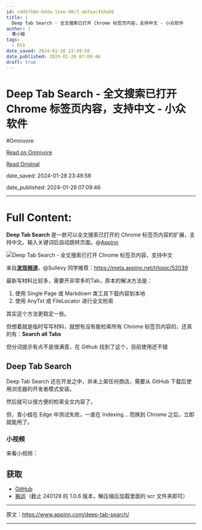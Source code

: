 ```yaml
---
id: cddbfb0e-bdda-11ee-98c7-ab7eac410a88
title: |
  Deep Tab Search - 全文搜索已打开 Chrome 标签页内容，支持中文 - 小众软件
author: |
  青小蛙
tags:
  - RSS
date_saved: 2024-01-28 23:49:58
date_published: 2024-01-28 07:09:46
draft: true
---
```


# Deep Tab Search - 全文搜索已打开 Chrome 标签页内容，支持中文 - 小众软件
#Omnivore

[Read on Omnivore](https://omnivore.app/me/deep-tab-search-chrome-18d50186732)

[Read Original](https://www.appinn.com/deep-tab-search/)

date_saved: 2024-01-28 23:49:58

date_published: 2024-01-28 07:09:46

--- 

# Full Content: 

**Deep Tab Search** 是一款可以全文搜索已打开的 Chrome 标签页内容的扩展，支持中文。输入关键词后自动跳转页面。@[Appinn](https://www.appinn.com/deep-tab-search/)

![Deep Tab Search -  全文搜索已打开 Chrome 标签页内容，支持中文](https://proxy-prod.omnivore-image-cache.app/1608x700,su5beD9Vu6Htqj6kobtVfRjQ-1bU-uLYKq1_2TbujqZs/https://www.appinn.com/wp-content/uploads/2024/01/Appinn-feature-images-69.jpg "Deep Tab Search - 全文搜索已打开 Chrome 标签页内容，支持中文 1")

来自[**发现频道**](https://meta.appinn.net/c/faxian/10)，@Sullevy 同学推荐：<https://meta.appinn.net/t/topic/52039>

最新写材料比较多，需要开非常多的Tab，原本的解决方法是：

1. 使用 Single Page 或 Markdown 类工具下载内容到本地
2. 使用 AnyTxt 或 FileLocator 进行全文检索

其实这个方法更稳定一些。

但想着就是临时写写材料，就想有没有能检索所有 Chrome 标签页内容的，还真的有：**Search all Tabs**

但分词提示有点不是很满意，在 Github 找到了这个，目前使用还不错

## Deep Tab Search

Deep Tab Search 还在开发之中，并未上架任何商店，需要从 GitHub 下载后使用浏览器的开发者模式安装。

然后就可以很方便的检索全文内容了。

但，青小蛙在 Edge 中测试失败，一直在 Indexing… 而换到 Chrome 之后，立即就能用了。

### 小视频

来看小视频：

## 获取

* [GitHub](https://github.com/MrViolets/Deep-Tab-Search)
* [搬运](https://pan.quark.cn/s/c8a03063e8b1)（截止 240128 的 1.0.6 版本，解压缩后加载里面的 scr 文件夹即可）

---

原文：https://www.appinn.com/deep-tab-search/

---

